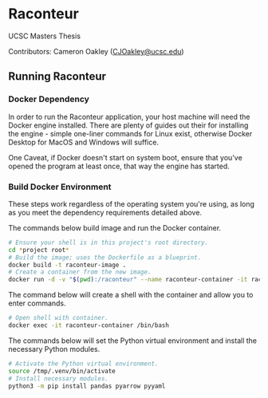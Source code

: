 # Raconteur

UCSC Masters Thesis 

Contributors: Cameron Oakley (CJOakley@ucsc.edu)

## Running Raconteur

### Docker Dependency

In order to run the Raconteur application, your host machine will need the Docker engine installed. There are plenty of guides out their for installing the engine - simple one-liner commands for Linux exist, otherwise Docker Desktop for MacOS and Windows will suffice. 

One Caveat, if Docker doesn't start on system boot, ensure that you've opened the program at least once, that way the engine has started.

### Build Docker Environment

These steps work regardless of the operating system you're using, as long as you meet the dependency requirements detailed above.

The commands below build image and run the Docker container. 

```bash
# Ensure your shell is in this project's root directory.
cd *project root*
# Build the image; uses the Dockerfile as a blueprint.
docker build -t raconteur-image .
# Create a container from the new image.
docker run -d -v "$(pwd):/raconteur" --name raconteur-container -it raconteur-image
```

The command below will create a shell with the container and allow you to enter commands.

```bash
# Open shell with container.
docker exec -it raconteur-container /bin/bash
```

The commands below will set the Python virtual environment and install the necessary Python modules.

```bash
# Activate the Python virtual environment.
source /tmp/.venv/bin/activate
# Install necessary modules.
python3 -m pip install pandas pyarrow pyyaml
```